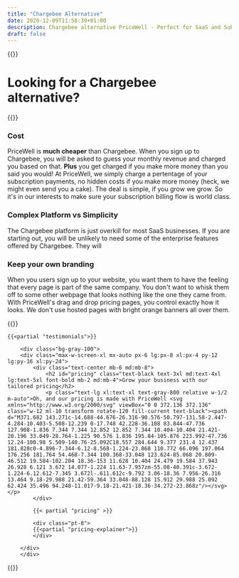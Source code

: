 ```yaml
---
title: "Chargebee Alternative"
date: 2020-12-09T11:58:39+01:00
description: Chargebee alternative PriceWell - Perfect for SaaS and Subscription businesses. Integrate Stripe Customer Portal and Stripe Checkout without coding.
draft: false
---
```


{{<rawhtml>}}
<div class="post-wrapper">
<div class="mb-2 md:mb-4 lg:mb-8">
        <h1 class="text-gray-800 text-3xl md:text-4xl lg:text-5xl font-bold">
            Looking for a Chargebee alternative?
        </h1>
        </div>
            {{</rawhtml>}}

### Cost

PriceWell is **much cheaper** than Chargebee. When you sign up to Chargebee, you will be asked to guess your monthly revenue and charged you based on that. **Plus** you get charged if you make more money than you said you would! At PriceWell, we simply charge a pertentage of your subscription payments, no hidden costs if you make more money (heck, we might even send you a cake). The deal is simple, if you grow we grow. So it's in our interests to make sure your subscription billing flow is world class.

### Complex Platform vs Simplicity

The Chargebee platform is just overkill for most SaaS businesses. If you are starting out, you will be unlikely to need some of the enterprise features offered by Chargebee. They will

### Keep your own branding

When you users sign up to your website, you want them to have the feeling that every page is part of the same company. You don't want to whisk them off to some other webpage that looks nothing like the one they came from. With PriceWell's drag and drop pricing pages, you control exactly how it looks. We don't use hosted pages with bright orange banners all over them.

{{<rawhtml>}}
    </div>

    {{<partial "testimonials">}}

        <div class="bg-gray-100">
        <div class="max-w-screen-xl mx-auto px-6 lg:px-8 xl:px-4 py-12 lg:py-16 xl:py-24">
            <div class="text-center mb-6 md:mb-8">
                <h2 id="pricing" class="text-black text-3xl md:text-4xl lg:text-5xl font-bold mb-2 md:mb-4">Grow your business with our tailored pricing</h2>
                <p class="text-lg xl:text-xl text-gray-800 relative w-1/2 m-auto">Oh, and our pricing is made with PriceWell <svg xmlns="http://www.w3.org/2000/svg" viewBox="0 0 372.136 372.136" class="w-12 ml-10 transform rotate-120 fill-current text-black"><path d="M371.682 143.271c-14.688-44.676-26.316-90.576-50.797-131.58-2.447-4.284-10.403-5.508-12.239 0-17.748 42.228-36.108 83.844-47.736 127.908-1.836 7.344 7.344 12.852 12.852 7.344 10.404-10.404 21.421-20.196 33.049-28.764-1.225 90.576 1.836 195.84-105.876 223.992-47.736 12.24-100.98 5.509-140.76-25.092C18.557 284.644 9.377 231.4 12.437 181.828c0-4.896-7.344-6.12-8.568-1.224-23.868 110.772 66.096 197.064 176.256 181.764 54.468-7.344 100.368-33.048 123.624-85.068 20.809-46.512 19.584-102.204 18.36-153 11.628 10.404 24.479 19.584 37.943 26.928 6.121 3.672 14.077-1.224 11.63-7.957zm-55.08-40.391c-3.672-1.224-6.12.612-7.345 3.672l-.611.612c-9.792 3.06-18.36 7.956-26.316 13.464 9.18-29.988 21.42-59.364 33.048-88.128 15.912 29.988 25.092 62.424 35.496 94.248-11.017-9.18-21.421-18.36-34.272-23.868z"/></svg></p>
            </div>

            {{< partial "pricing" >}}

            <div class="pt-8">
            {{<partial "pricing-explainer">}}
            </div>

        </div>
        </div>
{{</rawhtml>}}